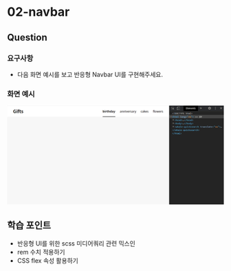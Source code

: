 # 02-navbar

## Question

### 요구사항

- 다음 화면 예시를 보고 반응형 Navbar UI를 구현해주세요.

### 화면 예시

![](./example.gif)

## 학습 포인트

- 반응형 UI를 위한 scss 미디어쿼리 관련 믹스인
- rem 수치 적용하기
- CSS flex 속성 활용하기
